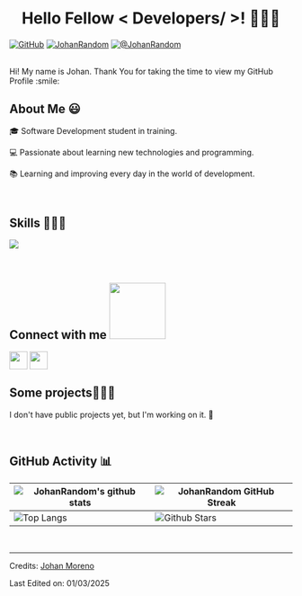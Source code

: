 <h1 align="center">Hello Fellow < Developers/ >! 👋🏽✨ </h1> 

<p align="left">
  <a href="https://github.com/JohanRandom" target="blank"><img align="center" src="https://img.shields.io/badge/GitHub-100000?style=for-the-badge&logo=github&logoColor=white" alt="GitHub" /></a>
  <a href="https://www.linkedin.com/in/janmoreno-dev/" target="blank"><img align="center" src="https://img.shields.io/badge/LinkedIn-0077B5?style=for-the-badge&logo=linkedin&logoColor=white" alt="JohanRandom"/></a>
  <a href = "mailto:janmoreno@poligran.edu.co" target="blank"><img align="center" src="https://img.shields.io/badge/Gmail-D14836?style=for-the-badge&logo=gmail&logoColor=white" alt="@JohanRandom"  /></a>
</p>
<br>
<div size='20px'> Hi! My name is Johan. Thank You for taking the time to view my GitHub Profile :smile: 
</div>

<h2>About Me 😃</h2>
<p align="left">
🎓 Software Development student in training.

💻 Passionate about learning new technologies and programming.

📚 Learning and improving every day in the world of development.
</p>
<br>

<h2>Skills 👨🏻‍💻</h2>
<p align="left">
  <a href="https://skillicons.dev">
    <img src="https://skillicons.dev/icons?i=java,py,js,html,css,mysql,git,github,eclipse,vscode,wordpress,ps,discord,windows&perline=6" />
  </a>
</p>
<br>

<h2> Connect with me <img src='https://raw.githubusercontent.com/ShahriarShafin/ShahriarShafin/main/Assets/handshake.gif' width="100px"> </h2>
<a href = 'https://www.linkedin.com/in/janmoreno-dev/'> <img width = '32px' align= 'center' src="https://raw.githubusercontent.com/rahulbanerjee26/githubAboutMeGenerator/main/icons/linked-in-alt.svg"/></a>
<a href = 'https://www.github.com/JohanRandom'> <img width = '32px' align= 'center' src="https://raw.githubusercontent.com/rahulbanerjee26/githubAboutMeGenerator/main/icons/github.svg"/></a>

<h2>Some projects👨🏻‍💻</h2>
<p>I don't have public projects yet, but I'm working on it. 🚀</p>
<br>

<h2>GitHub Activity 📊</h2>

| ![JohanRandom's github stats](https://github-readme-stats.vercel.app/api?username=JohanRandom&show_icons=true&theme=radical)             | ![JohanRandom GitHub Streak](https://github-readme-streak-stats.herokuapp.com/?user=JohanRandom&theme=radical)                                                                                                           |
| --------------------------------------------------------------------------------------------------------------------------------- | ----------------------------------------------------------------------------------------------------------------------------------------------------------------------------------------------------------------- |
| ![Top Langs](https://github-readme-stats.vercel.app/api/top-langs/?username=JohanRandom&langs_count=8&theme=radical&layout=compact) | ![Github Stars](https://github-readme-stats.vercel.app/api?username=JohanRandom&show_icons=true&locale=en&count_private=true&hide_rank=true&custom_title=My%20GitHub%20Stats&disable_animations=true&theme=radical) |


<br>


-----
Credits: [Johan Moreno](https://github.com/JohanRandom)

Last Edited on: 01/03/2025

